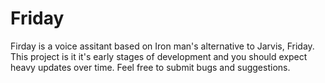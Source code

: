 # Friday
Firday is a voice assitant based on Iron man's alternative to Jarvis, Friday. This project is it it's early stages of development and you should expect heavy updates over time. Feel free to submit bugs and suggestions.
